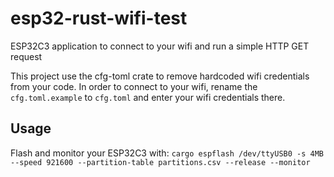 # esp32-rust-wifi-test
ESP32C3 application to connect to your wifi and run a simple HTTP GET request

This project use the cfg-toml crate to remove hardcoded wifi credentials from your code.
In order to connect to your wifi, rename the `cfg.toml.example` to `cfg.toml` and enter your wifi credentials there.

## Usage
Flash and monitor your ESP32C3 with:
`cargo espflash /dev/ttyUSB0 -s 4MB --speed 921600 --partition-table partitions.csv --release --monitor`
